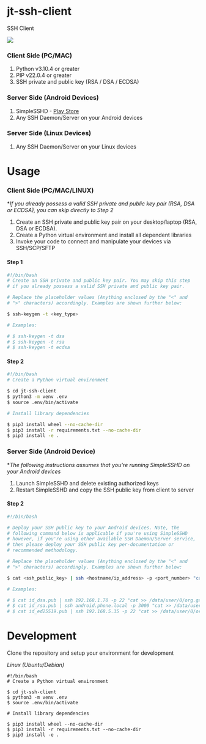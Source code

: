 # jt-ssh-client
SSH Client

<img src="https://img.shields.io/badge/license-MIT-blue.svg"></a>

### Client Side (PC/MAC)

1. Python v3.10.4 or greater
2. PIP v22.0.4 or greater
3. SSH private and public key (RSA / DSA / ECDSA)

### Server Side (Android Devices)

1. SimpleSSHD - [Play Store](https://play.google.com/store/apps/details?id=org.galexander.sshd)
2. Any SSH Daemon/Server on your Android devices

### Server Side (Linux Devices)

1. Any SSH Daemon/Server on your Linux devices

# Usage

### Client Side (PC/MAC/LINUX)

*_If you already possess a valid SSH private and public key pair (RSA, DSA or ECDSA), you can skip directly to Step 2_

1. Create an SSH private and public key pair on your desktop/laptop (RSA, DSA or ECDSA).
2. Create a Python virtual environment and install all dependent libraries
3. Invoke your code to connect and manipulate your devices via SSH/SCP/SFTP

#### Step 1
```sh
#!/bin/bash
# Create an SSH private and public key pair. You may skip this step
# if you already possess a valid SSH private and public key pair.

# Replace the placeholder values (Anything enclosed by the "<" and 
# ">" characters) accordingly. Examples are shown further below:

$ ssh-keygen -t <key_type>

# Examples:

# $ ssh-keygen -t dsa
# $ ssh-keygen -t rsa
# $ ssh-keygen -t ecdsa
```

#### Step 2
```sh
#!/bin/bash
# Create a Python virtual environment

$ cd jt-ssh-client
$ python3 -m venv .env
$ source .env/bin/activate

# Install library dependencies

$ pip3 install wheel --no-cache-dir
$ pip3 install -r requirements.txt --no-cache-dir
$ pip3 install -e .
```

### Server Side (Android Device)

*_The following instructions assumes that you're running SimpleSSHD on your Android devices_

1. Launch SimpleSSHD and delete existing authorized keys
2. Restart SimpleSSHD and copy the SSH public key from client to server

#### Step 2
```sh
#!/bin/bash

# Deploy your SSH public key to your Android devices. Note, the 
# following command below is applicable if you're using SimpleSSHD 
# however, if you're using other available SSH Daemon/Server service,
# then please deploy your SSH public key per-documentation or 
# recommended methodology.

# Replace the placeholder values (Anything enclosed by the "<" and 
# ">" characters) accordingly. Examples are shown further below:

$ cat <ssh_public_key> | ssh <hostname/ip_address> -p <port_number> "cat >> /data/user/0/org.galexander.sshd/files/authorized_keys"

# Examples: 

# $ cat id_dsa.pub | ssh 192.168.1.70 -p 22 "cat >> /data/user/0/org.galexander.sshd/files/authorized_keys"
# $ cat id_rsa.pub | ssh android.phone.local -p 3000 "cat >> /data/user/0/org.galexander.sshd/files/authorized_keys"
# $ cat id_ed25519.pub | ssh 192.168.5.35 -p 22 "cat >> /data/user/0/org.galexander.sshd/files/authorized_keys"
```

# Development

Clone the repository and setup your environment for development

_Linux (Ubuntu/Debian)_

```shell
#!/bin/bash
# Create a Python virtual environment

$ cd jt-ssh-client
$ python3 -m venv .env
$ source .env/bin/activate

# Install library dependencies

$ pip3 install wheel --no-cache-dir
$ pip3 install -r requirements.txt --no-cache-dir
$ pip3 install -e .
```
